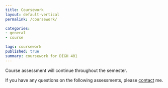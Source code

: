 ```yaml
---
title: Coursework
layout: default-vertical
permalink: /coursework/

categories:
- general
- course

tags: coursework
published: true
summary: coursework for DIGH 401
---
```


Course assessment will continue throughout the semester. 

If you have any questions on the following assessments, please [contact](/contact) me.

<!--
#### Overview

* assessment will include a combination of semester's quizzes or group exercises ([1](#assessment1)), DEV week ([2](#assessment2)), and final demo and report ([3](#assessment3))
  * DEV week demo
    * brief group presentation or demo
  * final demo
    * presentation, online demo, video overview...
  * final report
    * clearly detail design and development process
    * explain implemented differences from DEV week
      * where and why did you update the app?
      * benefits of updates
      * ...
  * work may be conducted individually or in groups (max. 5 persons per group)
    * **hint**: working as a group will be a lot easier
    * group report must clearly define each student's work and contributions, where applicable
      * no attribution, no mark

#### Assessed coursework will include the following primary categories:

<a id="assessment1"></a>
###### 1. quizzes or group exercises at the end of each course section (30%)

* at least one week notice before quiz
  * average time ~30 minutes (can be extended if necessary...)
  * taken towards the end of class
* group exercises
  * help develop course project
  * test course knowledge at each stage
  * get feedback on project work

<a id="assessment2"></a>
###### 2. DEV week assessment (30%)

* begin development of a web application
  * built from scratch
  * builds upon examples, technology outlined during weeks 1 to 6
* outline research conducted
* describe data chosen for application
* show any prototypes, patterns, and designs

    
**NB:** DEV week assessment will include the following:

* brief presentation or demonstration of current project work
  * ~ 5 to 10 minutes per group
  * analysis of work conducted so far
    * eg: during semester & DEV week
  * presentation, demonstration, or video overview...
    * outline current state of web app
    * show prototypes and designs
    * explain what works & does not work
    * ...

<a id="assessment3"></a>
###### 3. final assessment (40%)

* continue to develop your app concept and prototypes
* working app (as close as possible...)
* explain design decisions
  * describe patterns used in design of UI and interaction
  * layout choices...
* show and explain implemented differences from DEV week
  * where are why did you update the app?
  * perceived benefits of the updates?
* how did you respond to peer review?
* ...

#### Important assessment dates

* DEV week demo
  * due 15th October 2015 @ 4.15pm
* final team demo
  * due 3rd December 2015 @ 4.15pm
* final team report
  * due 10th December 2015 @ 6.45pm

#### Grading

Grades will be issued for appropriate weekly or section tasks, where applicable, and for each of the core assessments listed above. 
A composite grade will then be available at the end of the semester for the overall class. 

Grades will use the following scale,

  * 100% to 91% = A
  * 90% to 81%  = A-
  * 80% to 71%  = B+
  * 70% to 61%  = B
  * 60% to 51%  = B-
  * 50% to 41%  = C
  * 40% to 31%  = F
  * 30% to 0%   = ?
  -->